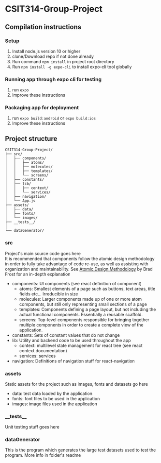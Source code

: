 # CSIT314-Group-Project

## Compilation instructions

### Setup
1. Install node.js version 10 or higher
2. clone/Download repo if not done already
3. Run command `npm install` in project root directory
4. Run `npm install -g expo-cli` to install expo-cli tool globally

### Running app through expo cli for testing
1. run `expo`
2. Improve these instructions

### Packaging app for deployment
1. run `expo build:android` or `expo build:ios`
2. Improve these instructions

## Project structure

```
CSIT314-Group-Project/
├── src/
│   ├── components/
│   │   ├── atoms/
│   │   ├── molecules/
│   │   ├── templates/
│   │   └── screens/
│   ├── constants/
│   ├── lib/
│   │   ├── context/
│   │   └── services/
│   ├── navigation/
│   └── App.js
├── assets/
│   ├── data/
│   ├── fonts/
│   └── images/
├── __tests__/
│
└── dataGenerator/
```

### src
Project's main source code goes here\
It is recommended that components follow the atomic design methodology in order to fully take advantage of code re-use, as well as assisting with organization and maintainability. See [Atomic Design Methodology](http://atomicdesign.bradfrost.com/chapter-2/) by Brad Frost for an in-depth explanation

- components: UI components (see react definition of component)
  - atoms: Smallest elements of a page such as buttons, text areas, title fields etc... Irreducible in size
  - molecules: Larger components made up of one or more atom components, but still only representing small sections of a page
  - templates: Components defining a page layout, but not including the actual functional components. Essentially a reusable scaffold.
  - screens: Top-level components responsible for bringing together multiple components in order to create a complete view of the application.
- constants: Sets of constant values that do not change
- lib: Utility and backend code to be used throughout the app
  - context: multilevel state management for react tree (see react context documentation)
  - services: services
- navigation: Definitions of navigation stuff for react-navigation

### assets
Static assets for the project such as images, fonts and datasets go here

- data: test data loaded by the application
- fonts: font files to be used in the application
- images: image files used in the application

### \_\_tests__
Unit testing stuff goes here

### dataGenerator
This is the program which generates the large test datasets used to test the program. More info in folder's readme
